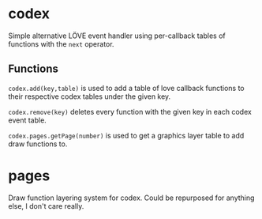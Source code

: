 # codex
Simple alternative LÖVE event handler using per-callback tables of functions with the `next` operator.
## Functions
`codex.add(key,table)` is used to add a table of love callback functions to their respective codex tables under the given key.

`codex.remove(key)` deletes every function with the given key in each codex event table.

`codex.pages.getPage(number)` is used to get a graphics layer table to add draw functions to.
# pages
Draw function layering system for codex. Could be repurposed for anything else, I don't care really.
